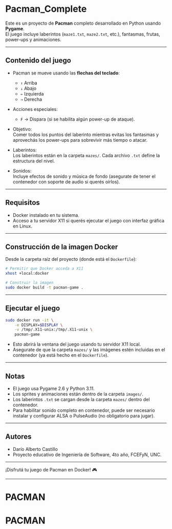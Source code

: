 # Pacman_Complete

Este es un proyecto de **Pacman** completo desarrollado en Python usando **Pygame**.  
El juego incluye laberintos (`maze1.txt`, `maze2.txt`, etc.), fantasmas, frutas, power-ups y animaciones.

---

## Contenido del juego

- Pacman se mueve usando las **flechas del teclado**:
  - `↑` Arriba  
  - `↓` Abajo  
  - `←` Izquierda  
  - `→` Derecha  

- Acciones especiales:
  - `F` → Dispara (si se habilita algún power-up de ataque).  

- Objetivo:  
  Comer todos los puntos del laberinto mientras evitas los fantasmas y aprovechás los power-ups para sobrevivir más tiempo o atacar.

- Laberintos:  
  Los laberintos están en la carpeta `mazes/`. Cada archivo `.txt` define la estructura del nivel.

- Sonidos:  
  Incluye efectos de sonido y música de fondo (asegurate de tener el contenedor con soporte de audio si querés oírlos).

---

## Requisitos

- Docker instalado en tu sistema.
- Acceso a tu servidor X11 si querés ejecutar el juego con interfaz gráfica en Linux.

---

## Construcción de la imagen Docker

Desde la carpeta raíz del proyecto (donde está el `Dockerfile`):

```bash
# Permitir que Docker acceda a X11
xhost +local:docker

# Construir la imagen
sudo docker build -t pacman-game .
````

---

## Ejecutar el juego

```bash
sudo docker run -it \
    -e DISPLAY=$DISPLAY \
    -v /tmp/.X11-unix:/tmp/.X11-unix \
    pacman-game
```

* Esto abrirá la ventana del juego usando tu servidor X11 local.
* Asegurate de que la carpeta `mazes/` y las imágenes estén incluidas en el contenedor (ya está hecho en el `Dockerfile`).

---

## Notas

* El juego usa Pygame 2.6 y Python 3.11.
* Los sprites y animaciones están dentro de la carpeta `images/`.
* Los laberintos `.txt` se cargan desde la carpeta `mazes/` dentro del contenedor.
* Para habilitar sonido completo en contenedor, puede ser necesario instalar y configurar ALSA o PulseAudio (no obligatorio para jugar).

---

## Autores

* Darío Alberto Castillo
* Proyecto educativo de Ingeniería de Software, 4to año, FCEFyN, UNC.

---

¡Disfrutá tu juego de Pacman en Docker! 🎮


---


# PACMAN
# PACMAN
